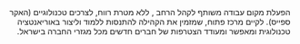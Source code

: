 <div dir="rtl">
הפעלת מקום עבודה משותף לקהל הרחב , ללא מטרת רווח, לצרכים טכנולוגיים (האקר ספייס). לקיים מרכז פתוח, שמזמין את הקהילה להתנסות ללמוד וליצור באוריאנטציה טכנולוגית ומאפשר ומעודד הצטרפות של חברים חדשים מכל מגזרי החברה בישראל.
